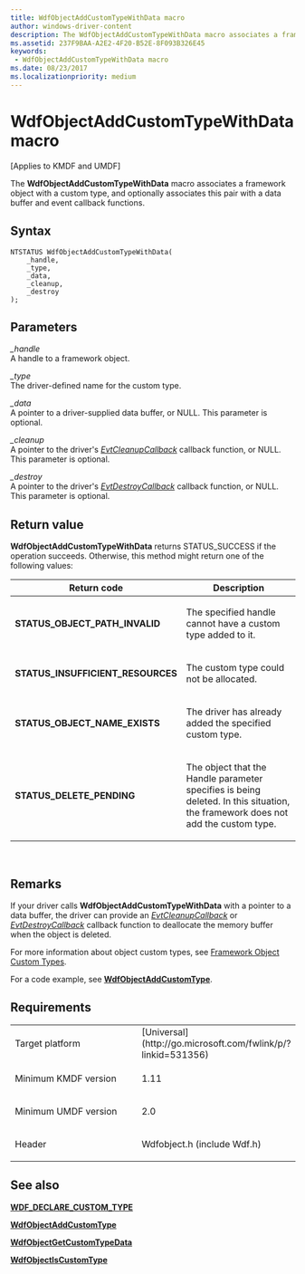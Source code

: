 ```yaml
---
title: WdfObjectAddCustomTypeWithData macro
author: windows-driver-content
description: The WdfObjectAddCustomTypeWithData macro associates a framework object with a custom type, and optionally associates this pair with a data buffer and event callback functions.
ms.assetid: 237F9BAA-A2E2-4F20-B52E-8F093B326E45
keywords:
 - WdfObjectAddCustomTypeWithData macro
ms.date: 08/23/2017
ms.localizationpriority: medium
---
```


# WdfObjectAddCustomTypeWithData macro


\[Applies to KMDF and UMDF\]

The **WdfObjectAddCustomTypeWithData** macro associates a framework object with a custom type, and optionally associates this pair with a data buffer and event callback functions.

Syntax
------

```ManagedCPlusPlus
NTSTATUS WdfObjectAddCustomTypeWithData(
    _handle,
    _type,
    _data,
    _cleanup,
    _destroy
);
```

Parameters
----------

*_handle*   
A handle to a framework object.

*_type*   
The driver-defined name for the custom type.

*_data*   
A pointer to a driver-supplied data buffer, or NULL. This parameter is optional.

*_cleanup*   
A pointer to the driver's [*EvtCleanupCallback*](https://msdn.microsoft.com/library/windows/hardware/ff540840) callback function, or NULL. This parameter is optional.

*_destroy*   
A pointer to the driver's [*EvtDestroyCallback*](https://msdn.microsoft.com/library/windows/hardware/ff540841) callback function, or NULL. This parameter is optional.

Return value
------------

**WdfObjectAddCustomTypeWithData** returns STATUS_SUCCESS if the operation succeeds. Otherwise, this method might return one of the following values:

<table>
<colgroup>
<col width="50%" />
<col width="50%" />
</colgroup>
<thead>
<tr class="header">
<th>Return code</th>
<th>Description</th>
</tr>
</thead>
<tbody>
<tr class="odd">
<td><strong>STATUS_OBJECT_PATH_INVALID</strong></td>
<td><p>The specified handle cannot have a custom type added to it.</p></td>
</tr>
<tr class="even">
<td><strong>STATUS_INSUFFICIENT_RESOURCES</strong></td>
<td><p>The custom type could not be allocated.</p></td>
</tr>
<tr class="odd">
<td><strong>STATUS_OBJECT_NAME_EXISTS</strong></td>
<td><p>The driver has already added the specified custom type.</p></td>
</tr>
<tr class="even">
<td><strong>STATUS_DELETE_PENDING</strong></td>
<td><p>The object that the Handle parameter specifies is being deleted. In this situation, the framework does not add the custom type.</p></td>
</tr>
</tbody>
</table>

 

Remarks
-------

If your driver calls **WdfObjectAddCustomTypeWithData** with a pointer to a data buffer, the driver can provide an [*EvtCleanupCallback*](https://msdn.microsoft.com/library/windows/hardware/ff540840) or [*EvtDestroyCallback*](https://msdn.microsoft.com/library/windows/hardware/ff540841) callback function to deallocate the memory buffer when the object is deleted.

For more information about object custom types, see [Framework Object Custom Types](https://msdn.microsoft.com/library/windows/hardware/hh406457).

For a code example, see [**WdfObjectAddCustomType**](wdfobjectaddcustomtype.md).

Requirements
------------

<table>
<colgroup>
<col width="50%" />
<col width="50%" />
</colgroup>
<tbody>
<tr class="odd">
<td><p>Target platform</p></td>
<td>[Universal](http://go.microsoft.com/fwlink/p/?linkid=531356)</td>
</tr>
<tr class="even">
<td><p>Minimum KMDF version</p></td>
<td><p>1.11</p></td>
</tr>
<tr class="odd">
<td><p>Minimum UMDF version</p></td>
<td><p>2.0</p></td>
</tr>
<tr class="even">
<td><p>Header</p></td>
<td>Wdfobject.h (include Wdf.h)</td>
</tr>
</tbody>
</table>

## See also


[**WDF_DECLARE_CUSTOM_TYPE**](wdf-declare-custom-type.md)

[**WdfObjectAddCustomType**](wdfobjectaddcustomtype.md)

[**WdfObjectGetCustomTypeData**](wdfobjectgetcustomtypedata.md)

[**WdfObjectIsCustomType**](wdfobjectiscustomtype.md)

 

 






